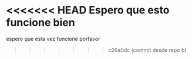 <<<<<<< HEAD
Espero que esto funcione bien
=======
espero que esta vez funcione porfavor
>>>>>>> c26a0dc (commit desde repo b)
